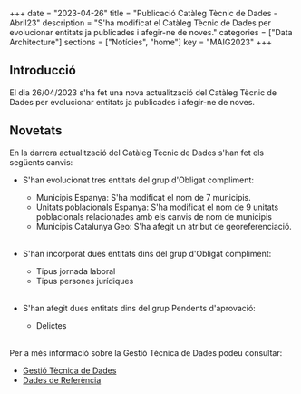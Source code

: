 +++
date        = "2023-04-26"
title       = "Publicació Catàleg Tècnic de Dades - Abril23"
description = "S'ha modificat el Catàleg Tècnic de Dades per evolucionar entitats ja publicades i afegir-ne de noves."
categories  = ["Data Architecture"]
sections    = ["Notícies", "home"]
key = "MAIG2023"
+++

## Introducció

El dia 26/04/2023 s'ha fet una nova actualització del Catàleg Tècnic de Dades per evolucionar entitats ja publicades i afegir-ne de noves.
 
## Novetats

En la darrera actualització del Catàleg Tècnic de Dades s'han fet els següents canvis:<br>

- S'han evolucionat tres entitats del grup d'Obligat compliment:
  - Municipis Espanya: S'ha modificat el nom de 7 municipis.<br>
  - Unitats poblacionals Espanya: S'ha modificat el nom de 9 unitats poblacionals relacionades amb els canvis de nom de municipis<br>
  - Municipis Catalunya Geo: S'ha afegit un atribut de georeferenciació.<br><br>

- S'han incorporat dues entitats dins del grup d'Obligat compliment:
  - Tipus jornada laboral<br>
  - Tipus persones jurídiques<br><br>

- S'han afegit dues entitats dins del grup Pendents d'aprovació:
  - Delictes<br><br>

  
Per a més informació sobre la Gestió Tècnica de Dades podeu consultar:

* [Gestió Tècnica de Dades](https://canigo.ctti.gencat.cat/dadesref/gestiodades/)
* [Dades de Referència](https://canigo.ctti.gencat.cat/dadesref/dadesref/)


